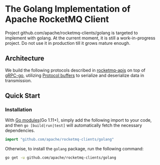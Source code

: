 # The Golang Implementation of Apache RocketMQ Client

Project github.com/apache/rocketmq-clients/golang is targeted to implement with golang. At the current moment, it is still a work-in-progress project. Do not use it in production till it grows mature enough.

## Architecture

We build the following protocols described in [rocketmq-apis](https://github.com/apache/rocketmq-apis) on top of [gRPC-go](https://github.com/grpc/grpc-go), utilizing [Protocol buffers](https://developers.google.com/protocol-buffers) to serialize and deserialize data in transmission.

## Quick Start

### Installation

With [Go modules](https://go.dev/doc/go1.11#modules)(Go 1.11+), simply add the following import to your code, and then `go [build|run|test]` will automatically fetch the necessary dependencies.

```go
import "github.com/apache/rocketmq-clients/golang"
```

Otherwise, to install the `golang` package, run the following command:

```sh
go get -u github.com/apache/rocketmq-clients/golang
```
